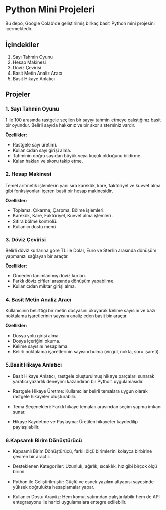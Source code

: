 # Python Mini Projeleri

Bu depo, Google Colab'de geliştirilmiş birkaç basit Python mini projesini içermektedir.

## İçindekiler

1.  Sayı Tahmin Oyunu
2.  Hesap Makinesi
3.  Döviz Çevirisi
4.  Basit Metin Analiz Aracı
5.  Basit Hikaye Anlatıcı

## Projeler

### 1. Sayı Tahmin Oyunu

1 ile 100 arasında rastgele seçilen bir sayıyı tahmin etmeye çalıştığınız basit bir oyundur. Belirli sayıda hakkınız ve bir skor sisteminiz vardır.

**Özellikler:**

*   Rastgele sayı üretimi.
*   Kullanıcıdan sayı girişi alma.
*   Tahminin doğru sayıdan büyük veya küçük olduğunu bildirme.
*   Kalan hakları ve skoru takip etme.

### 2. Hesap Makinesi

Temel aritmetik işlemlerin yanı sıra karekök, kare, faktöriyel ve kuvvet alma gibi fonksiyonları içeren basit bir hesap makinesidir.

**Özellikler:**

*   Toplama, Çıkarma, Çarpma, Bölme işlemleri.
*   Karekök, Kare, Faktöriyel, Kuvvet alma işlemleri.
*   Sıfıra bölme kontrolü.
*   Kullanıcı dostu menü.

### 3. Döviz Çevirisi

Belirli döviz kurlarına göre TL ile Dolar, Euro ve Sterlin arasında dönüşüm yapmanızı sağlayan bir araçtır.

**Özellikler:**

*   Önceden tanımlanmış döviz kurları.
*   Farklı döviz çiftleri arasında dönüşüm yapabilme.
*   Kullanıcıdan miktar girişi alma.

### 4. Basit Metin Analiz Aracı

Kullanıcının belirttiği bir metin dosyasını okuyarak kelime sayısını ve bazı noktalama işaretlerinin sayısını analiz eden basit bir araçtır.

**Özellikler:**

*   Dosya yolu girişi alma.
*   Dosya içeriğini okuma.
*   Kelime sayısını hesaplama.
*   Belirli noktalama işaretlerinin sayısını bulma (virgül, nokta, soru işareti).
### 5.Basit Hikaye Anlatıcı

*  Basit Hikaye Anlatıcı, rastgele oluşturulmuş hikaye parçaları sunarak yaratıcı yazarlık deneyimi kazandıran bir Python uygulamasıdır.

*  Rastgele Hikaye Üretme: Kullanıcılar belirli temalara uygun olarak rastgele hikayeler oluşturabilir.

*  Tema Seçenekleri: Farklı hikaye temaları arasından seçim yapma imkanı sunar.

*  Hikaye Kaydetme ve Paylaşma: Üretilen hikayeler kaydedilip paylaşılabilir.

### 6.Kapsamlı Birim Dönüştürücü

*  Kapsamlı Birim Dönüştürücü, farklı ölçü birimlerini kolayca birbirine çeviren bir araçtır.

*  Desteklenen Kategoriler: Uzunluk, ağırlık, sıcaklık, hız gibi birçok ölçü birimi.

*  Python ile Geliştirilmiştir: Güçlü ve esnek yazılım altyapısı sayesinde yüksek doğrulukta hesaplamalar yapar.

*  Kullanıcı Dostu Arayüz: Hem komut satırından çalıştırılabilir hem de API entegrasyonu ile harici uygulamalara entegre edilebilir.



